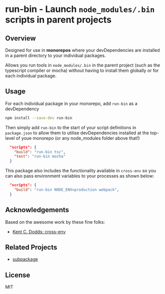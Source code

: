 # run-bin - Launch `node_modules/.bin` scripts in parent projects

## Overview

Designed for use in **monorepos** where your devDependencies are installed in
a parent directory to your individual packages.

Allows you run tools in `node_modules/.bin` in the parent project (such
as the typescript compiler or mocha) without having to install them globally
or for each individual package.

## Usage

For each individual package in your monorepo, add `run-bin` as a devDependency

```bash
npm install --save-dev run-bin
```

Then simply add `run-bin` to the start of your script definitions in
`package.json` to allow them to utilise devDependencies installed at the
top-level of youe monorepo (or any node_modules folder above that!)

```json
  "scripts": {
    "build": "run-bin tsc",
    "test": "run-bin mocha"
  }
```

This package also includes the functionality available in `cross-env` so you
can also pass environment variables to your processes as shown below:

```json
  "scripts": {
    "build": "run-bin NODE_ENV=production webpack",
  }
```

## Acknowledgements

Based on the awesome work by these fine folks:

 * [Kent C. Dodds: cross-env](https://github.com/kentcdodds/cross-env)

## Related Projects

 * [subpackage](https://github.com/dupski/subpackage)

## License

MIT
